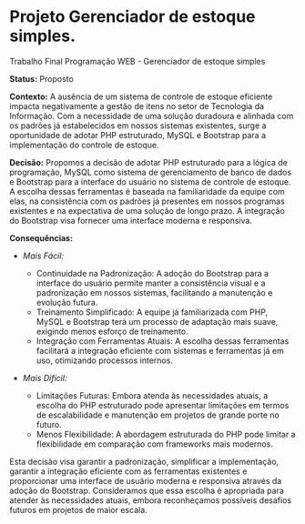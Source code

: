 # Projeto Gerenciador de estoque simples.

Trabalho Final Programação WEB - Gerenciador de estoque simples

**Status:** Proposto

**Contexto:**
A ausência de um sistema de controle de estoque eficiente impacta negativamente a gestão de itens no setor de Tecnologia da Informação. Com a necessidade de uma solução duradoura e alinhada com os padrões já estabelecidos em nossos sistemas existentes, surge a oportunidade de adotar PHP estruturado, MySQL e Bootstrap para a implementação do controle de estoque.

**Decisão:**
Propomos a decisão de adotar PHP estruturado para a lógica de programação, MySQL como sistema de gerenciamento de banco de dados e Bootstrap para a interface do usuário no sistema de controle de estoque. A escolha dessas ferramentas é baseada na familiaridade da equipe com elas, na consistência com os padrões já presentes em nossos programas existentes e na expectativa de uma solução de longo prazo. A integração do Bootstrap visa fornecer uma interface moderna e responsiva.

**Consequências:**

- *Mais Fácil:*
    - Continuidade na Padronização: A adoção do Bootstrap para a interface do usuário permite manter a consistência visual e a padronização em nossos sistemas, facilitando a manutenção e evolução futura.
    - Treinamento Simplificado: A equipe já familiarizada com PHP, MySQL e Bootstrap terá um processo de adaptação mais suave, exigindo menos esforço de treinamento.
    - Integração com Ferramentas Atuais: A escolha dessas ferramentas facilitará a integração eficiente com sistemas e ferramentas já em uso, otimizando processos internos.

- *Mais Difícil:*
    - Limitações Futuras: Embora atenda às necessidades atuais, a escolha do PHP estruturado pode apresentar limitações em termos de escalabilidade e manutenção em projetos de grande porte no futuro.
    - Menos Flexibilidade: A abordagem estruturada do PHP pode limitar a flexibilidade em comparação com frameworks mais modernos.

Esta decisão visa garantir a padronização, simplificar a implementação, garantir a integração eficiente com as ferramentas existentes e proporcionar uma interface de usuário moderna e responsiva através da adoção do Bootstrap. Consideramos que essa escolha é apropriada para atender às necessidades atuais, embora reconheçamos possíveis desafios futuros em projetos de maior escala.
